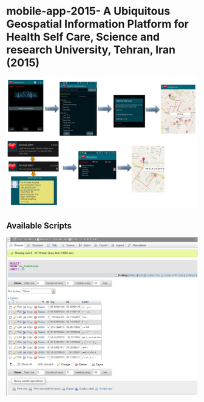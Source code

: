# mobile-app-2015- A Ubiquitous Geospatial Information Platform for Health Self Care, Science and research University, Tehran, Iran (2015)

![alt text](https://github.com/mariamsajadian/mobile-app-2015/blob/main/ee.jpg)
## Available Scripts

![alt text](https://github.com/mariamsajadian/mobile-app-2015/blob/main/3.jpg)
